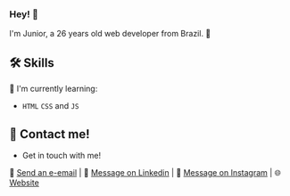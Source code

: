 ### Hey! 👋

I'm Junior, a 26 years old web developer from Brazil. 🚀

## 🛠 Skills

📃 I'm currently learning: 

- `HTML` `CSS` and `JS`

## 💬 Contact me!

- Get in touch with me!

📩 [Send an e-email](mailto:dev.juniorbarros@gmail.com) |
💬 [Message on Linkedin](https://linkedin.com/in/1juniorbarros) |
💬 [Message on Instagram](https://instagram.com/1juniorbarros) |
🌐 [Website](#)

